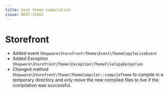```yaml
---
title: Save theme compilation
issue: NEXT-15381
---
```


# Storefront

* Added event `Shopware\Storefront\Theme\Event\ThemeCopyToLiveEvent`
* Added Exception `Shopware\Storefront\Theme\Exception\ThemeFileCopyException`
* Changed method `Shopware\Storefront\Theme\ThemeCompiler::compileTheme` to compile in a temporary directory and only move the new compiled files to live if the compilation was successful.
